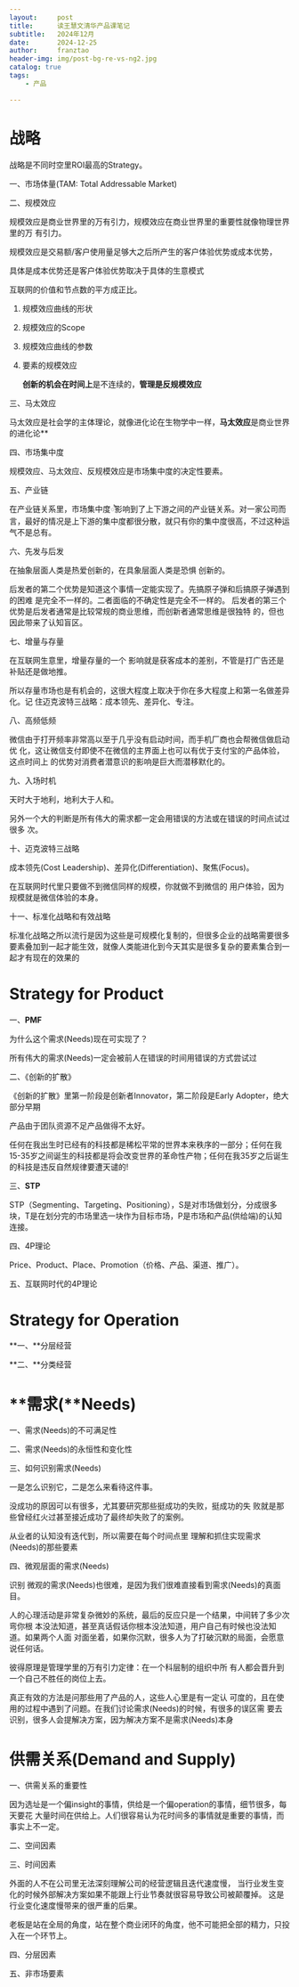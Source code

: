 ```yaml
---
layout:     post
title:      读王慧文清华产品课笔记
subtitle:   2024年12月
date:       2024-12-25
author:     franztao
header-img: img/post-bg-re-vs-ng2.jpg
catalog: true
tags:
    - 产品

---
```






#  **战略**

战略是不同时空里ROI最高的Strategy。

一、市场体量(TAM: Total Addressable Market)



二、规模效应

规模效应是商业世界里的万有引力，规模效应在商业世界里的重要性就像物理世界里的万 有引力。

规模效应是交易额/客户使用量足够大之后所产生的客户体验优势或成本优势，

具体是成本优势还是客户体验优势取决于具体的生意模式

互联网的价值和节点数的平方成正比。

1. 规模效应曲线的形状

2. 规模效应的Scope

3. 规模效应曲线的参数

4. 要素的规模效应

    **创新的机会在时间上**是不连续的，**管理是反规模效应**

三、马太效应

马太效应是社会学的主体理论，就像进化论在生物学中一样，**马太效应**是商业世界的进化论**

四、市场集中度

规模效应、马太效应、反规模效应是市场集中度的决定性要素。



五、产业链

在产业链关系里，市场集中度৾影响到了上下游之间的产业链关系。对一家公司而言，最好的情况是上下游的集中度都很分散，就只有你的集中度很高，不过这种运气不是总有。



六、先发与后发

在抽象层面人类是热爱创新的，在具象层面人类是恐惧 创新的。

后发者的第二个优势是知道这个事情一定能实现了。先搞原子弹和后搞原子弹遇到的困难 是完全不一样的。二者面临的不确定性是完全不一样的。 后发者的第三个优势是后发者通常是比较常规的商业思维，而创新者通常思维是很独特 的，但也因此带来了认知盲区。



七、增量与存量

在互联网生意里，增量存量的一个 影响就是获客成本的差别，不管是打广告还是补贴还是做地推。

所以存量市场也是有机会的，这很大程度上取决于你在多大程度上和第一名做差异化。记 住迈克波特三战略：成本领先、差异化、专注。





八、高频低频

微信由于打开频率非常高以至于几乎没有启动时间，而手机厂商也会帮微信做启动优 化，这让微信支付即使不在微信的主界面上也可以有优于支付宝的产品体验，这点时间上 的优势对消费者潜意识的影响是巨大而潜移默化的。



九、入场时机

天时大于地利，地利大于人和。

另外一个大的判断是所有伟大的需求都一定会用错误的方法或在错误的时间点试过很多 次。



十、迈克波特三战略

成本领先(Cost Leadership)、差异化(Differentiation)、聚焦(Focus)。

在互联网时代里只要做不到微信同样的规模，你就做不到微信的 用户体验，因为规模就是微信体验的本身。



十一、标准化战略和有效战略

标准化战略之所以流行是因为这些是可规模化复制的，但很多企业的战略需要很多要素叠加到一起才能生效，就像人类能进化到今天其实是很多复杂的要素集合到一起才有现在的效果的



# **Strategy for Product**

一、**PMF**

为什么这个需求(Needs)现在可实现了？

所有伟大的需求(Needs)一定会被前人在错误的时间用错误的方式尝试过



二、《创新的扩散》

《创新的扩散》里第一阶段是创新者Innovator，第二阶段是Early Adopter，绝大部分早期

产品由于团队资源不足产品做得不太好。

任何在我出生时已经有的科技都是稀松平常的世界本来秩序的一部分；任何在我15-35岁之间诞生的科技都是将会改变世界的革命性产物；任何在我35岁之后诞生的科技是违反自然规律要遭天谴的!



三、**STP**

STP（Segmenting、Targeting、Positioning），S是对市场做划分，分成很多块，T是在划分完的市场里选一块作为目标市场，P是市场和产品(供给端)的认知连接。



四、4P理论

Price、Product、Place、Promotion（价格、产品、渠道、推广）。



五、互联网时代的4P理论





# Strategy for Operation

**一、**分层经营

**二、**分类经营



# **需求(**Needs)

一、需求(Needs)的不可满足性



二、需求(Needs)的永恒性和变化性



三、如何识别需求(Needs)

一是怎么识别它，二是怎么来看待这件事。

没成功的原因可以有很多，尤其要研究那些挺成功的失败，挺成功的失 败就是那些曾经红火过甚至接近成功了最终却失败了的案例。

从业者的认知没有迭代到，所以需要在每个时间点里 理解和抓住实现需求(Needs)的那些要素



四、微观层面的需求(Needs)

识别 微观的需求(Needs)也很难，是因为我们很难直接看到需求(Needs)的真面目。

人的心理活动是非常复杂微妙的系统，最后的反应只是一个结果，中间转了多少次弯你根 本没法知道，甚至真话假话你根本没法知道，用户自己有时候也没法知道。如果两个人面 对面坐着，如果你沉默，很多人为了打破沉默的局面，会愿意说任何话。

彼得原理是管理学里的万有引力定律：在一个科层制的组织中所 有人都会晋升到一个自己不胜任的岗位上去。

真正有效的方法是问那些用了产品的人，这些人心里是有一定认 可度的，且在使用的过程中遇到了问题。在我们讨论需求(Needs)的时候，有很多的误区需 要去识别，很多人会提解决方案，因为解决方案不是需求(Needs)本身





# 供需关系(Demand and Supply)

一、供需关系的重要性

因为选址是一个偏insight的事情，供给是一个偏operation的事情，细节很多，每天要花 大量时间在供给上。人们很容易认为花时间多的事情就是重要的事情，而事实上不一定。

二、空间因素

三、时间因素

外面的人不在公司里无法深刻理解公司的经营逻辑且迭代速度慢， 当行业发生变化的时候外部解决方案如果不能跟上行业节奏就很容易导致公司被颠覆掉。 这是行业变化速度慢带来的很严重的后果。





老板是站在全局的角度，站在整个商业闭环的角度，他不可能把全部的精力，只投入在一个环节上。



四、分层因素



五、非市场要素